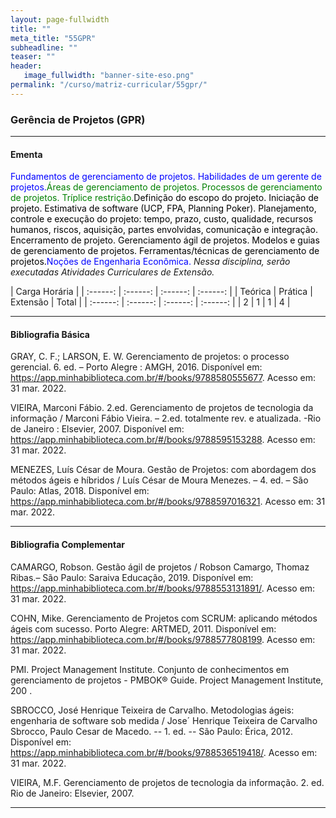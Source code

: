 ```yaml
---
layout: page-fullwidth
title: ""
meta_title: "55GPR"
subheadline: ""
teaser: ""
header:
   image_fullwidth: "banner-site-eso.png"
permalink: "/curso/matriz-curricular/55gpr/"
---
```


### **Gerência de Projetos (GPR)**

<hr>

#### **Ementa**

<class style="color: blue">Fundamentos de gerenciamento de projetos. Habilidades de um gerente de projetos.</class><class style="color: green">Áreas de gerenciamento de projetos. Processos de gerenciamento de projetos. Tríplice restrição.</class><class style="color: black">Definição do escopo do projeto. Iniciação de projeto. Estimativa de software (UCP, FPA, Planning Poker). Planejamento, controle e execução do projeto: tempo, prazo, custo, qualidade, recursos humanos, riscos, aquisição, partes envolvidas, comunicação e integração. Encerramento de projeto. Gerenciamento ágil de projetos. Modelos e guias de gerenciamento de projetos. Ferramentas/técnicas de gerenciamento de projetos.</class><class style="color: blue">Noções de Engenharia Econômica.</class> *Nessa disciplina, serão executadas Atividades Curriculares de Extensão.*

| Carga Horária | 
| :------: | :------: | :------: | :------: |
| Teórica | Prática | Extensão | Total |
| :------: | :------: | :------: | :------: |
| 2 | 1 | 1 | 4 |

<hr>

#### **Bibliografia Básica**

GRAY, C. F.; LARSON, E. W. Gerenciamento de projetos: o processo gerencial. 6. ed. – Porto Alegre : AMGH, 2016. Disponível em: 
https://app.minhabiblioteca.com.br/#/books/9788580555677. Acesso em: 31 mar. 2022. 

VIEIRA, Marconi Fábio. 2.ed. Gerenciamento de projetos de tecnologia da informação / Marconi Fábio Vieira. – 2.ed. totalmente rev. e atualizada. -Rio de Janeiro : Elsevier, 2007. Disponível em: https://app.minhabiblioteca.com.br/#/books/9788595153288. Acesso em: 31 mar. 2022. 

MENEZES, Luís César de Moura. Gestão de Projetos: com abordagem dos métodos ágeis e híbridos / Luís César de Moura Menezes. – 4. ed. – São Paulo: Atlas, 2018. Disponível em: https://app.minhabiblioteca.com.br/#/books/9788597016321. Acesso em: 31 mar. 2022. 

<hr>

#### **Bibliografia Complementar**

CAMARGO, Robson. Gestão ágil de projetos / Robson Camargo, Thomaz Ribas.– São Paulo: Saraiva Educação, 2019. Disponível em: https://app.minhabiblioteca.com.br/#/books/9788553131891/. Acesso em: 31 mar. 2022. 

COHN, Mike. Gerenciamento de Projetos com SCRUM: aplicando métodos ágeis com sucesso. Porto Alegre: ARTMED, 2011. Disponível em: https://app.minhabiblioteca.com.br/#/books/9788577808199. Acesso em: 31 mar. 2022. 

PMI. Project Management Institute. Conjunto de conhecimentos em gerenciamento de 
projetos - PMBOK® Guide. Project Management Institute, 200 . 

SBROCCO, José Henrique Teixeira de Carvalho. Metodologias ágeis: engenharia de software sob medida / Jose´ Henrique Teixeira de Carvalho Sbrocco, Paulo Cesar de Macedo. -- 1. ed. -- São Paulo: Érica, 2012. Disponível em: https://app.minhabiblioteca.com.br/#/books/9788536519418/. Acesso em: 31 mar. 2022. 

VIEIRA, M.F. Gerenciamento de projetos de tecnologia da informação. 2. ed. Rio de Janeiro: 
Elsevier, 2007. 

<hr>

